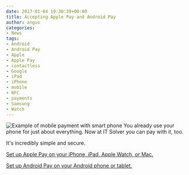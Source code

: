 ```yaml
---
date: 2017-01-04 19:30:39+00:00
title: Accepting Apple Pay and Android Pay
author: angus
categories:
- News
tags:
- Android
- Android Pay
- Apple
- Apple Pay
- contactless
- Google
- iPad
- iPhone
- mobile
- NFC
- payments
- Samsung
- Watch
---
```

![Example of mobile payment with smart phone](/assets/images/Apple-Pay-Android-Pay.png)
You already use your phone for just about everything. Now at IT Solver you can pay with it, too.

It's incredibly simple and secure.

[Set up Apple Pay on your iPhone, iPad, Apple Watch, or Mac.](https://support.apple.com/en-au/HT204506)

[Set up Android Pay on your Android phone or tablet.](https://www.android.com/pay/)
